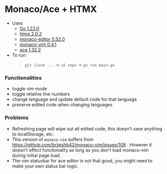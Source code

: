 # Monaco/Ace + HTMX

- Uses
    - [Go 1.23.0](https://go.dev/)
    - [htmx 2.0.2](https://htmx.org/)
    - [monaco-editor 0.52.0](https://microsoft.github.io/monaco-editor/)
    - [monaco-vim 0.4.1](https://github.com/brijeshb42/monaco-vim)
    - [ace 1.32.2](https://ace.c9.io/)
- To run:
    > `git clone ...` -> `cd repo` -> `go run main.go`

### Functionalities
- toggle vim mode
- toggle relative line numbers
- change language and update default code for that language
- preserve edited code when changing languages

### Problems
- Refreshing page will wipe out all edited code, this doesn't save anything to localStorage, etc.
- This version of `monaco-vim` suffers from https://github.com/brijeshb42/monaco-vim/issues/108 . However it doesn't effect functionality as long as you don't load monaco-vim during initial page load.
- The vim statusbar for ace editor is not that good, you might need to make your own status bar logic.

